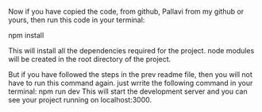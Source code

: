 Now if you have copied the code, from github, Pallavi from my github or yours, then run this code in your terminal:

npm install

This will install all the dependencies required for the project.
node modules will be created in the root directory of the project.

But if you have followed the steps in the prev readme file, then you will not have to run this command again.
just wrrite the following command in your terminal:
npm run dev
This will start the development server and you can see your project running on localhost:3000.